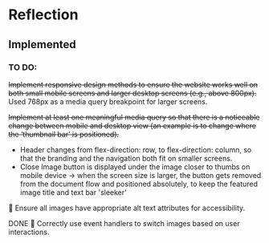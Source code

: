# Reflection

## Implemented

### TO DO:

~~Implement responsive design methods to ensure the website works well on both small mobile screens and larger desktop screens (e.g., above 800px).~~
Used 768px as a media query breakpoint for larger screens.

~~Implement at least one meaningful media query so that there is a noticeable change between mobile and desktop view (an example is to change where the ‘thumbnail bar’ is positioned).~~

- Header changes from flex-direction: row, to flex-direction: column, so that the branding and the navigation both fit on smaller screens.
- Close Image button is displayed under the image closer to thumbs on mobile device -> when the screen size is larger, the button gets removed from the document flow and positioned absolutely, to keep the featured image title and text bar 'sleeker'

🎯 Ensure all images have appropriate alt text attributes for accessibility.

DONE
🎯 Correctly use event handlers to switch images based on user interactions.
